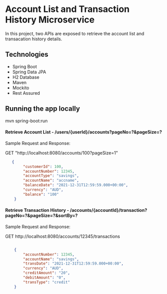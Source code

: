 # Account List and Transaction History Microservice
In this project, two APIs are exposed to retrieve the account list and transacation history details.

## Technologies

- Spring Boot
- Spring Data JPA
- H2 Database 
- Maven 
- Mockito
- Rest Assured

## Running the app locally

mvn spring-boot:run

#### Retrieve Account List - /users/{userId}/accounts?pageNo=?&pageSize=?

Sample Request and Response:

GET "http://localhost:8080/accounts/100?pageSize=1"

```JSON
   {
        "customerId": 100,
        "accountNumber": 12345,
        "accountType": "savings",
        "accountName": "accname",
        "balanceDate": "2021-12-31T12:59:59.000+00:00",
        "currency": "AUD",
        "balance": "100"
    }
```

#### Retrieve Transaction History - /accounts/{accountId}/transaction?pageNo=?&pageSize=?&sortBy=?

Sample Request and Response:

GET http://localhost:8080/accounts/12345/transactions

```JSON

    {
        "accountNumber": 12345,
        "accountName": "savings",
        "transDate": "2021-12-31T12:59:59.000+00:00",
        "currency": "AUD",
        "creditAmount": "20",
        "debitAmount": "0",
        "transType": "credit"
    }
```
